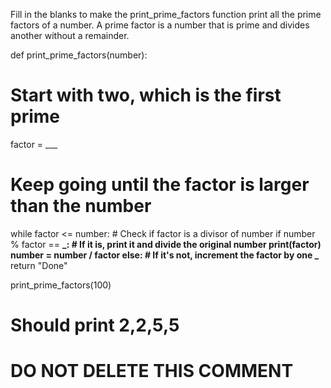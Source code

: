 Fill in the blanks to make the print_prime_factors function print all the prime factors of a number. A prime factor is a number that is prime and divides another without a remainder.

def print_prime_factors(number):

# Start with two, which is the first prime

factor = \_\_\_

# Keep going until the factor is larger than the number

while factor <= number: # Check if factor is a divisor of number
if number % factor == **_: # If it is, print it and divide the original number
print(factor)
number = number / factor
else: # If it's not, increment the factor by one
_**
return "Done"

print_prime_factors(100)

# Should print 2,2,5,5

# DO NOT DELETE THIS COMMENT
